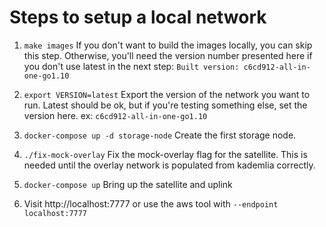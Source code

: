 Steps to setup a local network
==============================

1. `make images`
   If you don't want to build the images locally, you can skip this step.
   Otherwise, you'll need the version number presented here if you don't use
   latest in the next step:
   `Built version: c6cd912-all-in-one-go1.10`

2. `export VERSION=latest`
   Export the version of the network you want to run. Latest should be ok, but
   if you're testing something else, set the version here. ex: `c6cd912-all-in-one-go1.10`

3. `docker-compose up -d storage-node`
   Create the first storage node.

4. `./fix-mock-overlay`
   Fix the mock-overlay flag for the satellite. This is needed until the overlay
   network is populated from kademlia correctly.

5. `docker-compose up`
   Bring up the satellite and uplink

6. Visit http://localhost:7777 or use the aws tool with `--endpoint localhost:7777`
